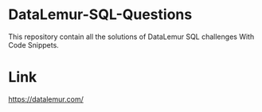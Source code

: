 # DataLemur-SQL-Questions
 This repository contain all the solutions of DataLemur SQL challenges With Code Snippets.
 
 # Link
  https://datalemur.com/
